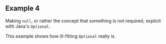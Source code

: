 ## Example 4

Making `null`, or rather the concept that something is not required, explicit with Java's `Optional`.

This example shows how ill-fitting `Optional` really is.
